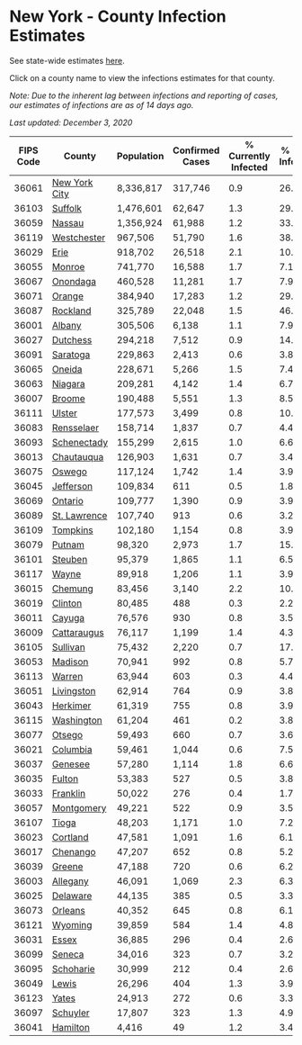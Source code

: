 # New York - County Infection Estimates

See state-wide estimates [here](/infections/us-ny).

Click on a county name to view the infections estimates for that county.

*Note: Due to the inherent lag between infections and reporting of cases, our estimates of infections are as of 14 days ago.*

*Last updated: December 3, 2020*

|   FIPS Code |                         County |   Population |   Confirmed Cases |   % Currently Infected |   % Total Infected |
|-------------|--------------------------------|--------------|-------------------|------------------------|--------------------|
|       36061 | [New York City](new-york-city) |    8,336,817 |           317,746 |                    0.9 |               26.2 |
|       36103 |             [Suffolk](suffolk) |    1,476,601 |            62,647 |                    1.3 |               29.4 |
|       36059 |               [Nassau](nassau) |    1,356,924 |            61,988 |                    1.2 |               33.2 |
|       36119 |     [Westchester](westchester) |      967,506 |            51,790 |                    1.6 |               38.3 |
|       36029 |                   [Erie](erie) |      918,702 |            26,518 |                    2.1 |               10.2 |
|       36055 |               [Monroe](monroe) |      741,770 |            16,588 |                    1.7 |                7.1 |
|       36067 |           [Onondaga](onondaga) |      460,528 |            11,281 |                    1.7 |                7.9 |
|       36071 |               [Orange](orange) |      384,940 |            17,283 |                    1.2 |               29.5 |
|       36087 |           [Rockland](rockland) |      325,789 |            22,048 |                    1.5 |               46.5 |
|       36001 |               [Albany](albany) |      305,506 |             6,138 |                    1.1 |                7.9 |
|       36027 |           [Dutchess](dutchess) |      294,218 |             7,512 |                    0.9 |               14.8 |
|       36091 |           [Saratoga](saratoga) |      229,863 |             2,413 |                    0.6 |                3.8 |
|       36065 |               [Oneida](oneida) |      228,671 |             5,266 |                    1.5 |                7.4 |
|       36063 |             [Niagara](niagara) |      209,281 |             4,142 |                    1.4 |                6.7 |
|       36007 |               [Broome](broome) |      190,488 |             5,551 |                    1.3 |                8.5 |
|       36111 |               [Ulster](ulster) |      177,573 |             3,499 |                    0.8 |               10.7 |
|       36083 |       [Rensselaer](rensselaer) |      158,714 |             1,837 |                    0.7 |                4.4 |
|       36093 |     [Schenectady](schenectady) |      155,299 |             2,615 |                    1.0 |                6.6 |
|       36013 |       [Chautauqua](chautauqua) |      126,903 |             1,631 |                    0.7 |                3.4 |
|       36075 |               [Oswego](oswego) |      117,124 |             1,742 |                    1.4 |                3.9 |
|       36045 |         [Jefferson](jefferson) |      109,834 |               611 |                    0.5 |                1.8 |
|       36069 |             [Ontario](ontario) |      109,777 |             1,390 |                    0.9 |                3.9 |
|       36089 |   [St. Lawrence](st.-lawrence) |      107,740 |               913 |                    0.6 |                3.2 |
|       36109 |           [Tompkins](tompkins) |      102,180 |             1,154 |                    0.8 |                3.9 |
|       36079 |               [Putnam](putnam) |       98,320 |             2,973 |                    1.7 |               15.3 |
|       36101 |             [Steuben](steuben) |       95,379 |             1,865 |                    1.1 |                6.5 |
|       36117 |                 [Wayne](wayne) |       89,918 |             1,206 |                    1.1 |                3.9 |
|       36015 |             [Chemung](chemung) |       83,456 |             3,140 |                    2.2 |               10.3 |
|       36019 |             [Clinton](clinton) |       80,485 |               488 |                    0.3 |                2.2 |
|       36011 |               [Cayuga](cayuga) |       76,576 |               930 |                    0.8 |                3.5 |
|       36009 |     [Cattaraugus](cattaraugus) |       76,117 |             1,199 |                    1.4 |                4.3 |
|       36105 |           [Sullivan](sullivan) |       75,432 |             2,220 |                    0.7 |               17.0 |
|       36053 |             [Madison](madison) |       70,941 |               992 |                    0.8 |                5.7 |
|       36113 |               [Warren](warren) |       63,944 |               603 |                    0.3 |                4.4 |
|       36051 |       [Livingston](livingston) |       62,914 |               764 |                    0.9 |                3.8 |
|       36043 |           [Herkimer](herkimer) |       61,319 |               755 |                    0.8 |                3.9 |
|       36115 |       [Washington](washington) |       61,204 |               461 |                    0.2 |                3.8 |
|       36077 |               [Otsego](otsego) |       59,493 |               660 |                    0.7 |                3.6 |
|       36021 |           [Columbia](columbia) |       59,461 |             1,044 |                    0.6 |                7.5 |
|       36037 |             [Genesee](genesee) |       57,280 |             1,114 |                    1.8 |                6.6 |
|       36035 |               [Fulton](fulton) |       53,383 |               527 |                    0.5 |                3.8 |
|       36033 |           [Franklin](franklin) |       50,022 |               276 |                    0.4 |                1.7 |
|       36057 |       [Montgomery](montgomery) |       49,221 |               522 |                    0.9 |                3.5 |
|       36107 |                 [Tioga](tioga) |       48,203 |             1,171 |                    1.0 |                7.2 |
|       36023 |           [Cortland](cortland) |       47,581 |             1,091 |                    1.6 |                6.1 |
|       36017 |           [Chenango](chenango) |       47,207 |               652 |                    0.8 |                5.2 |
|       36039 |               [Greene](greene) |       47,188 |               720 |                    0.6 |                6.2 |
|       36003 |           [Allegany](allegany) |       46,091 |             1,069 |                    2.3 |                6.3 |
|       36025 |           [Delaware](delaware) |       44,135 |               385 |                    0.5 |                3.3 |
|       36073 |             [Orleans](orleans) |       40,352 |               645 |                    0.8 |                6.1 |
|       36121 |             [Wyoming](wyoming) |       39,859 |               584 |                    1.4 |                4.8 |
|       36031 |                 [Essex](essex) |       36,885 |               296 |                    0.4 |                2.6 |
|       36099 |               [Seneca](seneca) |       34,016 |               323 |                    0.7 |                3.2 |
|       36095 |         [Schoharie](schoharie) |       30,999 |               212 |                    0.4 |                2.6 |
|       36049 |                 [Lewis](lewis) |       26,296 |               404 |                    1.3 |                3.9 |
|       36123 |                 [Yates](yates) |       24,913 |               272 |                    0.6 |                3.3 |
|       36097 |           [Schuyler](schuyler) |       17,807 |               323 |                    1.3 |                4.9 |
|       36041 |           [Hamilton](hamilton) |        4,416 |                49 |                    1.2 |                3.4 |